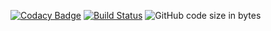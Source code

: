 [![Codacy Badge](https://app.codacy.com/project/badge/Grade/36ad776e99cd41ecb1ca92c2fdea70fa)](https://www.codacy.com/gh/rhe89/hub-crypto/dashboard?utm_source=github.com&amp;utm_medium=referral&amp;utm_content=rhe89/hub-crypto&amp;utm_campaign=Badge_Grade)
[![Build Status](https://rhe89.visualstudio.com/Hub/_apis/build/status/rhe89.hub-crypto?branchName=main)](https://rhe89.visualstudio.com/Hub/_build/latest?definitionId=19&branchName=main)
![GitHub code size in bytes](https://img.shields.io/github/languages/code-size/rhe89/hub-crypto)
